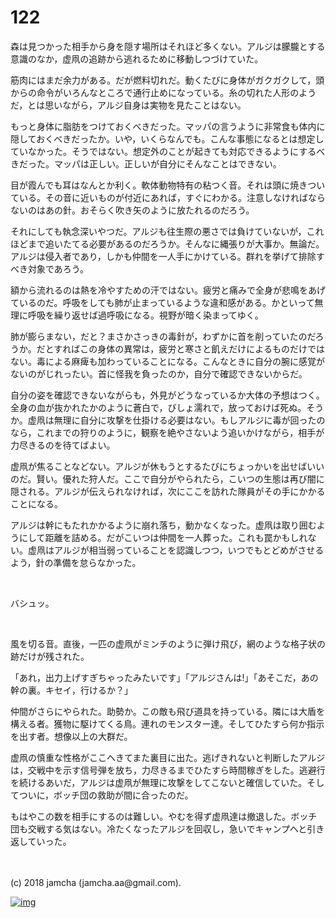 # 122

森は見つかった相手から身を隠す場所はそれほど多くない。アルジは朦朧とする意識のなか，虚凧の追跡から逃れるために移動しつづけていた。  

筋肉にはまだ余力がある。だが燃料切れだ。動くたびに身体がガクガクして，頭からの命令がいろんなところで通行止めになっている。糸の切れた人形のようだ，とは思いながら，アルジ自身は実物を見たことはない。  

もっと身体に脂肪をつけておくべきだった。マッパの言うように非常食も体内に隠しておくべきだったか。いや，いくらなんでも。こんな事態になるとは想定していなかった。そうではない。想定外のことが起きても対応できるようにするべきだった。マッパは正しい。正しいが自分にそんなことはできない。  

目が霞んでも耳はなんとか利く。軟体動物特有の粘つく音。それは頭に焼きついている。その音に近いものが付近にあれば，すぐにわかる。注意しなければならないのはあの針。おそらく吹き矢のように放たれるのだろう。  

それにしても執念深いやつだ。アルジも往生際の悪さでは負けていないが，これほどまで追いたてる必要があるのだろうか。そんなに縄張りが大事か。無論だ。アルジは侵入者であり，しかも仲間を一人手にかけている。群れを挙げて排除すべき対象であろう。  

額から流れるのは熱を冷やすための汗ではない。疲労と痛みで全身が悲鳴をあげているのだ。呼吸をしても肺が止まっているような違和感がある。かといって無理に呼吸を繰り返せば過呼吸になる。視野が暗く染まってゆく。  

肺が膨らまない，だと？まさかさっきの毒針が，わずかに首を削っていたのだろうか。だとすればこの身体の異常は，疲労と寒さと飢えだけによるものだけではない。毒による麻痺も加わっていることになる。こんなときに自分の腕に感覚がないのがじれったい。首に怪我を負ったのか，自分で確認できないからだ。  

自分の姿を確認できないながらも，外見がどうなっているか大体の予想はつく。全身の血が抜かれたかのように蒼白で，びしょ濡れで，放っておけば死ぬ。そうか。虚凧は無理に自分に攻撃を仕掛ける必要はない。もしアルジに毒が回ったのなら，これまでの狩りのように，観察を絶やさないよう追いかけながら，相手が力尽きるのを待てばよい。  

虚凧が焦ることなどない。アルジが休もうとするたびにちょっかいを出せばいいのだ。賢い。優れた狩人だ。ここで自分がやられたら，こいつの生態は再び闇に隠される。アルジが伝えられなければ，次にここを訪れた隊員がその手にかかることになる。  

アルジは幹にもたれかかるように崩れ落ち，動かなくなった。虚凧は取り囲むようにして距離を詰める。だがこいつは仲間を一人葬った。これも罠かもしれない。虚凧はアルジが相当弱っていることを認識しつつ，いつでもとどめがさせるよう，針の準備を怠らなかった。  

<br>  

バシュッ。  

<br>  

風を切る音。直後，一匹の虚凧がミンチのように弾け飛び，網のような格子状の跡だけが残された。  

「あれ，出力上げすぎちゃったみたいです」「アルジさんは!」「あそこだ，あの幹の裏。キセイ，行けるか？」  

仲間がさらにやられた。助勢か。この敵も飛び道具を持っている。隣には大盾を構える者。獲物に駆けてくる鳥。連れのモンスター達。そしてひたすら何か指示を出す者。想像以上の大群だ。  

虚凧の慎重な性格がここへきてまた裏目に出た。逃げきれないと判断したアルジは，交戦中を示す信号弾を放ち，力尽きるまでひたすら時間稼ぎをした。逃避行を続けるあいだ，アルジは虚凧が無理に攻撃をしてこないと確信していた。そしてついに，ボッチ団の救助が間に合ったのだ。  

もはやこの数を相手にするのは難しい。やむを得ず虚凧達は撤退した。ボッチ団も交戦する気はない。冷たくなったアルジを回収し，急いでキャンプへと引き返していった。  

<br>  
<br>  
(c) 2018 jamcha (jamcha.aa@gmail.com).  

[![img](http://i.creativecommons.org/l/by-nc-sa/4.0/88x31.png)](http://creativecommons.org/licenses/by-nc-sa/4.0/deed)
